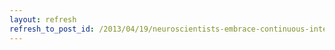 ```yaml
---
layout: refresh
refresh_to_post_id: /2013/04/19/neuroscientists-embrace-continuous-integration-served-by-jenkins
---
```

